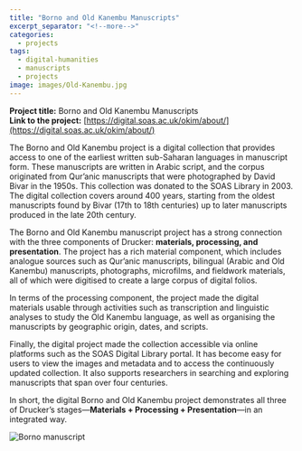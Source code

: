 ```yaml
---
title: "Borno and Old Kanembu Manuscripts"
excerpt_separator: "<!--more-->"
categories:
  - projects
tags:
  - digital-humanities
  - manuscripts
  - projects
image: images/Old-Kanembu.jpg
---
```


**Project title:** Borno and Old Kanembu Manuscripts  
**Link to the project:** [https://digital.soas.ac.uk/okim/about/](https://digital.soas.ac.uk/okim/about/)  

The Borno and Old Kanembu project is a digital collection that provides access to one of the earliest written sub-Saharan languages in manuscript form. These manuscripts are written in Arabic script, and the corpus originated from Qur’anic manuscripts that were photographed by David Bivar in the 1950s. This collection was donated to the SOAS Library in 2003. The digital collection covers around 400 years, starting from the oldest manuscripts found by Bivar (17th to 18th centuries) up to later manuscripts produced in the late 20th century.  

<!--more-->

The Borno and Old Kanembu manuscript project has a strong connection with the three components of Drucker: **materials, processing, and presentation**. The project has a rich material component, which includes analogue sources such as Qur’anic manuscripts, bilingual (Arabic and Old Kanembu) manuscripts, photographs, microfilms, and fieldwork materials, all of which were digitised to create a large corpus of digital folios.  

In terms of the processing component, the project made the digital materials usable through activities such as transcription and linguistic analyses to study the Old Kanembu language, as well as organising the manuscripts by geographic origin, dates, and scripts.  

Finally, the digital project made the collection accessible via online platforms such as the SOAS Digital Library portal. It has become easy for users to view the images and metadata and to access the continuously updated collection. It also supports researchers in searching and exploring manuscripts that span over four centuries.  

In short, the digital Borno and Old Kanembu project demonstrates all three of Drucker’s stages—**Materials + Processing + Presentation**—in an integrated way.  

![Borno manuscript]({{site.baseurl}}images/images.jpeg)
